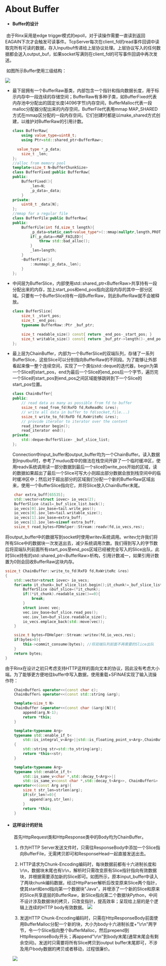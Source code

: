 # About Buffer

* #### Buffer的设计

​	由于Rinx采用是edge trigger模式的epoll，对于读操作需要一直读到返回EAGAIN下次才会触发可读事件。TcpServer每次在client_fd的read事件回调中读取完所有可读的数据，存入Inputbuf传递给上层协议处理。上层协议写入的任何数据都会送入output_buf，如果socket写满则在client_fd的可写事件回调中再次发送。

​	如图所示Buffer使用三级结构：

![](https://github.com/demonatic/Image-Hosting/blob/master/Rinx/Rinx%20Buffer.png)

* 最下层拥有一个BufferRaw基类，内部包含一个指针和指向数据长度，用于标示内存中一段连续的存储空间；BufferRaw有多种子类，如BufferFixed代表内存池中分配出的固定长度(4096字节)内存空间，BufferMalloc代表一段malloc分配器分配出来的内存空间，BufferFile代表用mmap MAP_SHARED方式在mmap区分配的一段内存空间。它们创建时都是以make_shared方式创建，以维护对BufferRaw的引用计数。

  ```c++
  class BufferRaw{
      using value_type=uint8_t;
      using Ptr=std::shared_ptr<BufferRaw>;
      
  	value_type *_p_data;
      size_t _len;
  };
  //alloc from memory pool
  template<size_t N=BufferChunkSize>
  class BufferFixed:public BufferRaw{
  public:
      BufferFixed(){
          _len=N;
          _p_data=_data;
      }
  private:
      uint8_t _data[N];
  };
  //mmap for a regular file
  class BufferFile:public BufferRaw{
  public:
      BufferFile(int fd,size_t length){
          _p_data=static_cast<value_type*>(::mmap(nullptr,length,PROT_READ|PROT_WRITE,MAP_SHARED,fd,0));
          if(_p_data==MAP_FAILED){
              throw std::bad_alloc();
          }
          _len=length;
      }
      ~BufferFile(){
          ::munmap(_p_data,_len);
      }
  };
  ```

* 中间层为BufferSlice，内部使用std::shared_ptr\<BufferRaw>共享持有一段分配出来的内存，加上start_pos和end_pos指向这段内存的其中一部分区域。只要有一个BufferSlice持有一段BufferRaw，则此BufferRaw就不会被释放。

  ```c++
  class BufferSlice{
      size_t _start_pos;
      size_t _end_pos;
      typename BufferRaw::Ptr _buf_ptr;
      
      size_t readable_size() const{ return _end_pos-_start_pos; }
      size_t writable_size() const{ return _buf_ptr->length()-_end_pos; }
  };
  ```

* 最上层为ChainBuffer，内部为一个BufferSlice的双端队列，存储了一系列BufferSlice，这些Slice可以分别指向BufferRaw的不同段。为了能够让外部看起来像一整个连续空间，实现了一个类似std::deque的迭代器，begin为第一个Slice的start_pos，end为最后一个Slice的end_pos后一个字节，遍历完一个Slice的start_pos到end_pos之间区域能够跳转到下一个Slice的start_pos位置。

  ```c++
  class ChainBuffer{
  public:
      // read data as many as possible from fd to buffer
      ssize_t read_from_fd(RxFD fd,RxReadRc &res);
      // write all data in buffer to fd(socket,file...)
      ssize_t write_to_fd(RxFD fd,RxWriteRc &res);
      // provide iterator to iterator over the content
      read_iterator begin();
      read_iterator end();
  private:
      std::deque<BufferSlice> _buf_slice_list;
  };
  ```

  Connection中input_buffer和output_buffer均为一个ChainBuffer。读入数据到Inputbuf时，参考了muduo库中的做法在栈空间开辟了一个临时缓冲区，使用readv系统调用读一部分数据到最后一个slice的write_pos开始的区域，读的数据如果超出了最后一个Slice可写大小则超出部分数据会放到栈空间中的临时缓冲区中；然后对于超出部分的区域我们分配一个新的BufferRaw区域出来，使用一个BufferSlice指向它，并将Slice放入ChainBuffer末尾。

```c++
    char extra_buff[65535];
    std::vector<struct iovec> io_vecs(2);
    BufferSlice &tail=_buf_slice_list.back();
    io_vecs[0].iov_base=tail.write_pos();
    io_vecs[0].iov_len=tail.writable_size();
    io_vecs[1].iov_base=extra_buff;
    io_vecs[1].iov_len=sizeof extra_buff;
    ssize_t read_bytes=FDHelper::Stream::readv(fd,io_vecs,res);
```

​	 将output_buffer中的数据写到socket时使用writev系统调用。writev允许我们将所有Slice中的数据块一次发送出去，减少系统调用次数。我们得到写入的字节数后将双端队列前面所有start_pos至end_pos区域已经被完全写入的Slice出队，此时Slice持有的std::shared_ptr\<BufferRaw>析构，引用计数减一，如果引用计数置为0则会回收BufferRaw这块内存。

```c++
ssize_t ChainBuffer::write_to_fd(RxFD fd,RxWriteRc &res)
{
    std::vector<struct iovec> io_vecs;
    for(auto it_chunk=_buf_slice_list.begin();it_chunk!=_buf_slice_list.end();++it_chunk){
        BufferSlice &buf_slice=(*it_chunk);
        if((*it_chunk).readable_size()==0){
            break;
        }
        struct iovec vec;
        vec.iov_base=buf_slice.read_pos();
        vec.iov_len=buf_slice.readable_size();
        io_vecs.emplace_back(std::move(vec));
    }

    ssize_t bytes=FDHelper::Stream::writev(fd,io_vecs,res);
    if(bytes>0){
        this->commit_consume(bytes); //将双端队列前面不再需要的Slice出队
    }
    return bytes;
}
```

由于Rinx在设计之初只考虑支持HTTP这样的面向文本的协议，因此没有考虑大小端。为了能够更方便地往buffer中写入数据，使用重载+SFINAE实现了输入流操作符：

```c++
    ChainBuffer& operator<<(const char c);
    ChainBuffer& operator<<(const std::string &arg);

    template<size_t N>
    ChainBuffer &operator<<(const char (&arg)[N]){
        append(arg,N-1);
        return *this;
    }

    template<typename Arg>
    typename std::enable_if_t<
        std::is_integral_v<Arg>||std::is_floating_point_v<Arg>,ChainBuffer&> operator<<(const Arg arg)
    {
        std::string str=std::to_string(arg);
        return *this<<str;
    }

    template<typename Arg>
    typename std::enable_if_t<
        std::is_same_v<char *,std::decay_t<Arg>>||
        std::is_same_v<const char *,std::decay_t<Arg>>, ChainBuffer&>
    operator<<(const Arg arg){
        size_t str_len=strlen(arg);
        if(str_len!=0){
           append(arg,str_len);
        }
        return *this;
    }
```
* #### 这样设计的好处

  ​	首先HttpRequest类和HttpResponse类中的Body均为ChainBuffer。

  1. 作为HTTP Server发送文件时，只需往ResponseBody中添加一个Slice指向BufferFile，无需拷贝即可和ResponseHead一起直接发送出去。

  2. HTTP请求为Chunk-Encoding编码时，每块数据前都有十六进制长度和\r\n，数据块末尾也有\r\n，解析时只需改变原有Slice指针指向有效数据块，并根据需要添加新的Slice即可。如图所示，原本input_buffer中读入了两块chunk编码数据，经过HttpParser解析后改变原来Slice两个指针，使其start和end指向第一个数据块"Java"，并增添了一个新的Slice和原来的Slice共享底层的BufferRaw，新Slice指向第二个数据块Python，中间不设计涉及数据块的拷贝，只改变指针，提高效率；呈现给上层的是个逻辑上连续的HTTP body有效数据。
![](https://github.com/demonatic/Image-Hosting/blob/master/Rinx/Buffer_Chunk-Encoding.png)
  
  3. 发送HTTP Chunk-Encoding编码时，只需在HttpResponseBody前面使用BufferMalloc分配一个新的块，大小为body十六进制长度+"\r\n"两字节，令一个Slice指向整个BufferMalloc，然后prepend到HttpResponseBody开头；再append"\r\n"到body末尾(通常末尾会有剩余空间)。发送时只需要将所有Slice拷贝到output buffer末尾即可，不涉及用户body数据的拷贝或者移动，过程很廉价。
  
  ![](https://github.com/demonatic/Image-Hosting/blob/master/Rinx/buffer_send_chunk.png)